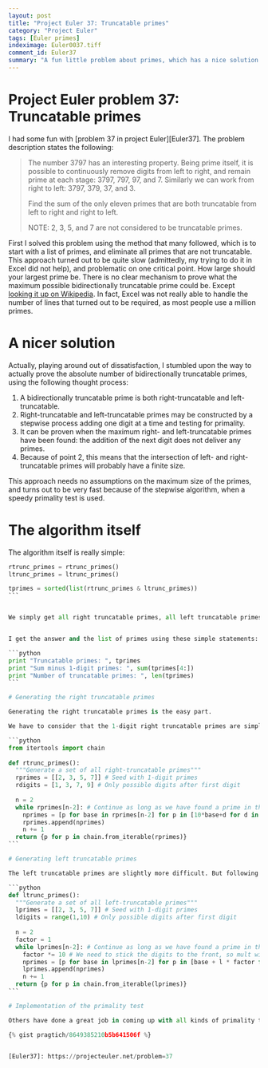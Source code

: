 ```yaml
---
layout: post
title: "Project Euler 37: Truncatable primes"
category: "Project Euler"
tags: [Euler primes]
indeximage: Euler0037.tiff
comment_id: Euler37
summary: "A fun little problem about primes, which has a nice solution."
---
```

# Project Euler problem 37: Truncatable primes

I had some fun with [problem 37 in project Euler][Euler37]. The problem description states the following:



> The number 3797 has an interesting property. Being prime itself, it is possible to continuously remove digits from left to right, and remain prime at each stage: 3797, 797, 97, and 7. Similarly we can work from right to left: 3797, 379, 37, and 3.
> 
> Find the sum of the only eleven primes that are both truncatable from left to right and right to left.
> 
> NOTE: 2, 3, 5, and 7 are not considered to be truncatable primes.
>

First I solved this problem using the method that many followed, which is to start with a list of primes, and eliminate all primes that are not truncatable. This approach turned out to be quite slow (admittedly, my trying to do it in Excel did not help), and problematic on one critical point. How large should your largest prime be. There is no clear mechanism to prove what the maximum possible bidirectionally truncatable prime could be. Except [looking it up on Wikipedia](http://en.wikipedia.org/wiki/Truncatable_prime). In fact, Excel was not really able to handle the number of lines that turned out to be required, as most people use a million primes.

# A nicer solution

Actually, playing around out of dissatisfaction, I stumbled upon the way to actually prove the absolute number of bidirectionally truncatable primes, using the following thought process:

1. A bidirectionally truncatable prime is both right-truncatable and left-truncatable.
2. Right-truncatable and left-truncatable primes may be constructed by a stepwise process adding one digit at a time and testing for primality.
3. It can be proven when the maximum right- and left-truncatable primes have been found: the addition of the next digit does not deliver any primes.
4. Because of point 2, this means that the intersection of left- and right-truncatable primes will probably have a finite size.

This approach needs no assumptions on the maximum size of the primes, and turns out to be very fast because of the stepwise algorithm, when a speedy primality test is used.


# The algorithm itself

The algorithm itself is really simple:


~~~ python
rtrunc_primes = rtrunc_primes()
ltrunc_primes = ltrunc_primes()

tprimes = sorted(list(rtrunc_primes & ltrunc_primes)) 
```


We simply get all right truncatable primes, all left truncatable primes and use the set intersection operator `&` to get our answers. I make a sorted list in order to be able to drop the first 4 primes in the summation, as that is how [Project Euler problem 37][Euler37] is stated.


I get the answer and the list of primes using these simple statements:

```python
print "Truncatable primes: ", tprimes
print "Sum minus 1-digit primes: ", sum(tprimes[4:])
print "Number of truncatable primes: ", len(tprimes)
```

# Generating the right truncatable primes

Generating the right truncatable primes is the easy part.

We have to consider that the 1-digit right truncatable primes are simply the 1-digit primes, that any additional digit needs to be a valid last digit for a prime and that the whole number must be prime. Since all primes above `9` end on either a `1, 3, 7 or 9`, this really reduces the number of tests required. Even without optimization this runs really quickly on modern systems. After some rewriting (still learning to use the list comprehensions in Python), this is my result:

```python
from itertools import chain
 
def rtrunc_primes():
  """Generate a set of all right-truncatable primes"""
  rprimes = [[2, 3, 5, 7]] # Seed with 1-digit primes
  rdigits = [1, 3, 7, 9] # Only possible digits after first digit
 
  n = 2
  while rprimes[n-2]: # Continue as long as we have found a prime in the previous n
    nprimes = [p for base in rprimes[n-2] for p in [10*base+d for d in rdigits ] if is_prime (p)]
    rprimes.append(nprimes)
    n += 1
  return {p for p in chain.from_iterable(rprimes)}
```

# Generating left truncatable primes

The left truncatable primes are slightly more difficult. But following the same logic, we start with the one-digit primes, then continue adding digits to the left until we no longer find a prime for a given digit length. So glad that Python does away with old-fashioned maximum limits on ineger sizes. In this case, there are more primes and the number of possible digits is larger, but still it runs in a blink of an eye on my systems.

```python
def ltrunc_primes():
  """Generate a set of all left-truncatable primes"""
  lprimes = [[2, 3, 5, 7]] # Seed with 1-digit primes
  ldigits = range(1,10) # Only possible digits after first digit
 
  n = 2
  factor = 1
  while lprimes[n-2]: # Continue as long as we have found a prime in the previous n
    factor *= 10 # We need to stick the digits to the front, so mult with factor
    nprimes = [p for base in lprimes[n-2] for p in [base + l * factor for l in ldigits] if is_prime(p)]
    lprimes.append(nprimes)
    n += 1
  return {p for p in chain.from_iterable(lprimes)}
```

# Implementation of the primality test

Others have done a great job in coming up with all kinds of primality tests. Not being an expert, I [used the force](https://www.google.nl/search?q=primality+test+python) and found [a perfectly suitable solution](http://rosettacode.org/wiki/Miller-Rabin_primality_test#Python:_Proved_correct_up_to_large_N). It may not have been proven up to the large numbers that end up being in the left-truncatable set, but it gives the correct result. In the end, the algorithm turns out to be correct, and would still be with a more rigorous primality test. This is the test that I pretty much [just copied](http://rosettacode.org/wiki/Miller-Rabin_primality_test#Python:_Proved_correct_up_to_large_N).

{% gist pragtich/8649385210b5b641506f %}


[Euler37]: https://projecteuler.net/problem=37

